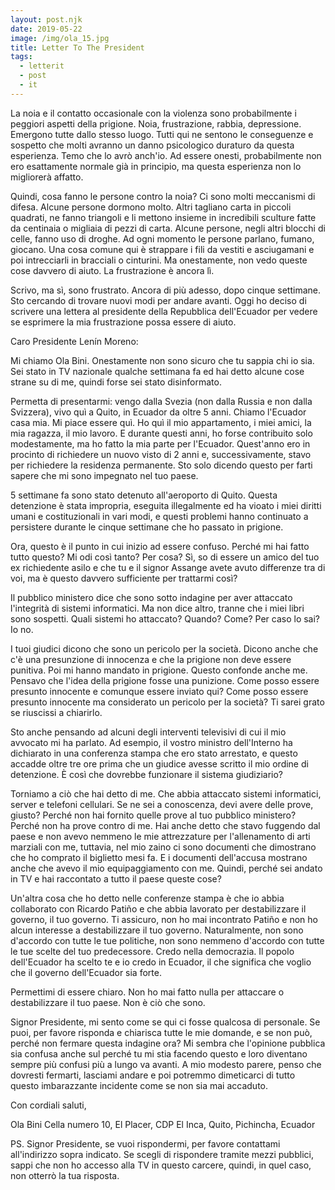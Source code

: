 ```yaml
---
layout: post.njk
date: 2019-05-22
image: /img/ola_15.jpg
title: Letter To The President
tags:
  - letterit
  - post
  - it
---
```


La noia e il contatto occasionale con la violenza sono probabilmente i peggiori aspetti della prigione. Noia, frustrazione, rabbia, depressione. Emergono tutte dallo stesso luogo. Tutti qui ne sentono le conseguenze e sospetto che molti avranno un danno psicologico duraturo da questa esperienza. Temo che lo avrò anch'io. Ad essere onesti, probabilmente non ero esattamente normale già in principio, ma questa esperienza non lo migliorerà affatto.

Quindi, cosa fanno le persone contro la noia? Ci sono molti meccanismi di difesa. Alcune persone dormono molto. Altri tagliano carta in piccoli quadrati, ne fanno triangoli e li mettono insieme in incredibili sculture fatte da centinaia o migliaia di pezzi di carta. Alcune persone, negli altri blocchi di celle, fanno uso di droghe. Ad ogni momento le persone parlano, fumano, giocano. Una cosa comune qui è strappare i fili da vestiti e asciugamani e poi intrecciarli in bracciali o cinturini. Ma onestamente, non vedo queste cose davvero di aiuto. La frustrazione è ancora lì.

Scrivo, ma sì, sono frustrato. Ancora di più adesso, dopo cinque settimane. Sto cercando di trovare nuovi modi per andare avanti. Oggi ho deciso di scrivere una lettera al presidente della Repubblica dell'Ecuador per vedere se esprimere la mia frustrazione possa essere di aiuto.


Caro Presidente Lenín Moreno:

Mi chiamo Ola Bini. Onestamente non sono sicuro che tu sappia chi io sia. Sei stato in TV nazionale qualche settimana fa ed hai detto alcune cose strane su di me, quindi forse sei stato disinformato.

Permetta di presentarmi: vengo dalla Svezia (non dalla Russia e non dalla Svizzera), vivo quì a Quito, in Ecuador da oltre 5 anni. Chiamo l'Ecuador casa mia. Mi piace essere quì. Ho quì il mio appartamento, i miei amici, la mia ragazza, il mio lavoro. E durante questi anni, ho forse contribuito solo modestamente, ma ho fatto la mia parte per l'Ecuador. Quest'anno ero in procinto di richiedere un nuovo visto di 2 anni e, successivamente, stavo per richiedere la residenza permanente. Sto solo dicendo questo per farti sapere che mi sono impegnato nel tuo paese.

5 settimane fa sono stato detenuto all'aeroporto di Quito. Questa detenzione è stata impropria, eseguita illegalmente ed ha vioato i miei diritti umani e costituzionali in vari modi, e questi problemi hanno continuato a persistere durante le cinque settimane che ho passato in prigione.

Ora, questo è il punto in cui inizio ad essere confuso. Perché mi hai fatto tutto questo? Mi odi così tanto? Per cosa? Sì, so di essere un amico del tuo ex richiedente asilo e che tu e il signor Assange avete avuto differenze tra di voi, ma è questo davvero sufficiente per trattarmi così?

Il pubblico ministero dice che sono sotto indagine per aver attaccato l'integrità di sistemi informatici. Ma non dice altro, tranne che i miei libri sono sospetti. Quali sistemi ho attaccato? Quando? Come? Per caso lo sai? Io no.

I tuoi giudici dicono che sono un pericolo per la società. Dicono anche che c'è una presunzione di innocenza e che la prigione non deve essere punitiva. Poi mi hanno mandato in prigione. Questo confonde anche me. Pensavo che l'idea della prigione fosse una punizione. Come posso essere presunto innocente e comunque essere inviato qui? Come posso essere presunto innocente ma considerato un pericolo per la società? Ti sarei grato se riuscissi a chiarirlo.

Sto anche pensando ad alcuni degli interventi televisivi di cui il mio avvocato mi ha parlato. Ad esempio, il vostro ministro dell'Interno ha dichiarato in una conferenza stampa che ero stato arrestato, e questo accadde oltre tre ore prima che un giudice avesse scritto il mio ordine di detenzione. È così che dovrebbe funzionare il sistema giudiziario?

Torniamo a ciò che hai detto di me. Che abbia attaccato sistemi informatici, server e telefoni cellulari. Se ne sei a conoscenza, devi avere delle prove, giusto? Perché non hai fornito quelle prove al tuo pubblico ministero? Perché non ha prove contro di me. Hai anche detto che stavo fuggendo dal paese e non avevo nemmeno le mie attrezzature per l'allenamento di arti marziali con me, tuttavia, nel mio zaino ci sono documenti che dimostrano che ho comprato il biglietto mesi fa. E i documenti dell'accusa mostrano anche che avevo il mio equipaggiamento con me. Quindi, perché sei andato in TV e hai raccontato a tutto il paese queste cose?

Un'altra cosa che ho detto nelle conferenze stampa è che io abbia collaborato con Ricardo Patiño e che abbia lavorato per destabilizzare il governo, il tuo governo. Ti assicuro, non ho mai incontrato Patiño e non ho alcun interesse a destabilizzare il tuo governo. Naturalmente, non sono d'accordo con tutte le tue politiche, non sono nemmeno d'accordo con tutte le tue scelte del tuo predecessore. Credo nella democrazia. Il popolo dell'Ecuador ha scelto te e io credo in Ecuador, il che significa che voglio che il governo dell'Ecuador sia forte.

Permettimi di essere chiaro. Non ho mai fatto nulla per attaccare o destabilizzare il tuo paese. Non è ciò che sono.

Signor Presidente, mi sento come se qui ci fosse qualcosa di personale. Se puoi, per favore risponda e chiarisca tutte le mie domande, e se non può, perché non fermare questa indagine ora? Mi sembra che l'opinione pubblica sia confusa anche sul perché tu mi stia facendo questo e loro diventano sempre più confusi più a lungo va avanti. A mio modesto parere, penso che dovresti fermarti, lasciami andare e poi potremmo dimeticarci di tutto questo imbarazzante incidente come se non sia mai accaduto.

Con cordiali saluti,

Ola Bini
Cella numero 10, El Placer, CDP El Inca, Quito, Pichincha, Ecuador

PS. Signor Presidente, se vuoi rispondermi, per favore contattami all'indirizzo sopra indicato. Se scegli di rispondere tramite mezzi pubblici, sappi che non ho accesso alla TV in questo carcere, quindi, in quel caso, non otterrò la tua risposta.